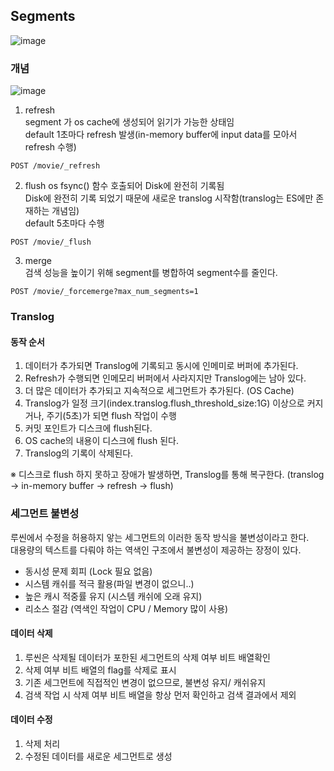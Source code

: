 
## Segments


![image](https://user-images.githubusercontent.com/10610884/131244745-4619e457-3194-4f58-85a1-729a74074cfb.png)


### 개념

![image](https://user-images.githubusercontent.com/10610884/131244769-45d37a73-0b5b-4c1f-87c1-9d6fd33c4102.png)

1. refresh   
segment 가 os cache에 생성되어 읽기가 가능한 상태임   
default 1초마다 refresh 발생(in-memory buffer에 input data를 모아서 refresh 수행)

```
POST /movie/_refresh
```

2. flush
os fsync() 함수 호출되어 Disk에 완전히 기록됨   
Disk에 완전히 기록 되었기 때문에 새로운 translog 시작함(translog는 ES에만 존재하는 개념임)    
default 5초마다 수행

```
POST /movie/_flush
```

3. merge   
검색 성능을 높이기 위해 segment를 병합하여 segment수를 줄인다. 

```
POST /movie/_forcemerge?max_num_segments=1
```

### Translog
#### 동작 순서
1. 데이터가 추가되면 Translog에 기록되고 동시에 인메미로 버퍼에 추가된다. 
2. Refresh가 수행되면 인메모리 버퍼에서 사라지지만 Translog에는 남아 있다. 
3. 더 많은 데이터가 추가되고 지속적으로 세그먼트가 추가된다. (OS Cache)
4. Translog가 일정 크기(index.translog.flush_threshold_size:1G) 이상으로 커지거나, 주기(5초)가 되면 flush 작업이 수행
5. 커밋 포인트가 디스크에 flush된다. 
6. OS cache의 내용이 디스크에 flush 된다. 
7. Translog의 기록이 삭제된다. 

※ 디스크로 flush 하지 못하고 장애가 발생하면, Translog를 통해 복구한다. (translog -> in-memory buffer -> refresh -> flush)



### 세그먼트 불변성
루씬에서 수정을 허용하지 앟는 세그먼트의 이러한 동작 방식을 불변성이라고 한다.    
대용량의 텍스트를 다뤄야 하는 역색인 구조에서 불변성이 제공하는 장정이 있다. 
- 동시성 문제 회피 (Lock 필요 없음)   
- 시스템 캐쉬를 적극 활용(파일 변경이 없으니..)   
- 높은 캐시 적중률 유지 (시스템 캐쉬에 오래 유지)   
- 리소스 절감 (역색인 작업이 CPU / Memory 많이 사용)

#### 데이터 삭제
1. 루씬은 삭제될 데이터가 포한된 세그먼트의 삭제 여부 비트 배열확인
2. 삭제 여부 비트 배열의 flag를 삭제로 표시
3. 기존 세그먼트에 직접적인 변경이 없으므로, 불변성 유지/ 캐쉬유지
4. 검색 작업 시 삭제 여부 비트 배열을 항상 먼저 확인하고 검색 결과에서 제외

#### 데이터 수정
1. 삭제 처리
2. 수정된 데이터를 새로운 세그먼트로 생성


